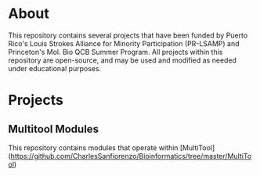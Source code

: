 # About
This repository contains several projects that have been funded by Puerto Rico's Louis Strokes Alliance for Minority Participation (PR-LSAMP) and Princeton's Mol. Bio QCB Summer Program. All projects within this repository are open-source, and may be used and modified as needed under educational purposes.

# Projects
## Multitool Modules
This repository contains modules that operate within [MultiTool] (https://github.com/CharlesSanfiorenzo/Bioinformatics/tree/master/MultiTool)


